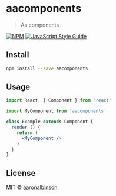 # aacomponents

> Aa components

[![NPM](https://img.shields.io/npm/v/aacomponents.svg)](https://www.npmjs.com/package/aacomponents) [![JavaScript Style Guide](https://img.shields.io/badge/code_style-standard-brightgreen.svg)](https://standardjs.com)

## Install

```bash
npm install --save aacomponents
```

## Usage

```jsx
import React, { Component } from 'react'

import MyComponent from 'aacomponents'

class Example extends Component {
  render () {
    return (
      <MyComponent />
    )
  }
}
```

## License

MIT © [aaronalbinson](https://github.com/aaronalbinson)
